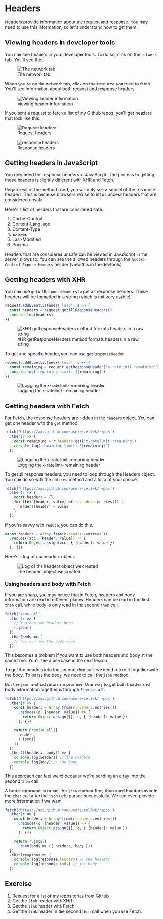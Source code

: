 # Headers

Headers provide information about the request and response. You may need to use this information, so let's understand how to get them.

## Viewing headers in developer tools

You can see headers in your developer tools. To do so, click on the `network` tab. You'll see this.

<figure>
  <img src="../../images/ajax/headers/devtool-network-pane.png" alt="The network tab">
  <figcaption aria-hidden>The network tab</figcaption>
</figure>

When you're on the network tab, click on the resource you tried to fetch. You'll see information about both request and response headers.

<figure>
  <img src="../../images/ajax/headers/devtool-headers-view.png" alt="Viewing header information">
  <figcaption aria-hidden>Viewing header information</figcaption>
</figure>

If you sent a request to fetch a list of my Github repos, you'll get headers that look like this:

<figure>
  <img src="../../images/ajax/headers/devtool-request-headers.png" alt="Request headers">
  <figcaption aria-hidden>Request headers</figcaption>
</figure>

<figure>
  <img src="../../images/ajax/headers/devtool-response-headers.png" alt="response headers">
  <figcaption aria-hidden>Response headers</figcaption>
</figure>

## Getting headers in JavaScript

You only need the response headers in JavaScript. The process to getting these headers is slightly different with XHR and Fetch.

Regardless of the method used, you will only see a subset of the response headers. This is because browsers refuse to let us access headers that are considered unsafe.

Here's a list of headers that are considered safe.

1. Cache-Control
2. Content-Language
3. Content-Type
4. Expires
5. Last-Modified
6. Pragma

Headers that are considered unsafe can be viewed in JavaScript in the server allows to. You can see the allowed headers through the `Access-Control-Expose-Headers` header (view this in the devtools).

## Getting headers with XHR

You can use `getAllResponseHeaders` to get all response headers. These headers will be formatted in a string (which is not very usable).

```js
request.addEventListener('load', e => {
  const headers = request.getAllResponseHeaders()
  console.log(headers)
})
```

<figure>
  <img src="../../images/ajax/headers/xhr-all.png" alt="XHR getResponseHeaders method formats headers in a raw string">
  <figcaption>XHR getResponseHeaders method formats headers in a raw string</figcaption>
</figure>

To get one specific header, you can use `getResponseHeader`.

```js
request.addEventListener('load', e => {
  const remaining = request.getResponseHeader('x-ratelimit-remaining')
  console.log(`remaining limit: ${remaining}`)
})
```

<figure>
  <img src="../../images/ajax/headers/rate-limit.png" alt="Logging the x-ratelimit-remaining header">
  <figcaption aria-hidden>Logging the x-ratelimit-remaining header</figcaption>
</figure>

## Getting headers with Fetch

For Fetch, the response headers are hidden in the `headers` object. You can get one header with the `get` method.

```js
fetch('https://api.github.com/users/zellwk/repos')
  .then(r => {
    const remaining = r.headers.get('x-ratelimit-remaining')
    console.log(`remaining limit: ${remaining}`)
  })
```

<figure>
  <img src="../../images/ajax/headers/rate-limit.png" alt="Logging the x-ratelimit-remaining header">
  <figcaption aria-hidden>Logging the x-ratelimit-remaining header</figcaption>
</figure>

To get all response headers, you need to loop through the Headers object. You can do so with the `entries` method and a loop of your choice.

```js
fetch('https://api.github.com/users/zellwk/repos')
  .then(r => {
    const headers = {}
    for (let [header, value] of r.headers.entries()) {
      headers[header] = value
    }
  })
```

If you're savvy with `reduce`, you can do this.

```js
const headers = Array.from(r.headers.entries())
  .reduce((acc, [header, value]) => {
    return Object.assign(acc, { [header]: value })
  }, {})
```

Here's a log of our headers object.

<figure>
  <img src="../../images/ajax/headers/fetch-headers.png" alt="Log of the headers object we created">
  <figcaption aria-hidden>The headers object we created</figcaption>
</figure>

### Using headers and body with Fetch

If you are sharp, you may notice that in Fetch, headers and body information are read in different places. Headers can be read in the first `then` call, while body is only read in the second `then` call.

```js
fetch('some-url')
  .then(r => {
    // You can see headers here
    r.json()
  })
  .then(body => {
    // You can see the body here
  })
```

This becomes a problem if you want to use both headers and body at the same time. You'll see a use case in the next lesson.

To get the headers into the second `then` call, we need return it together with the body. To parse the body, we need to call the `json` method.

But the `json` method returns a promise. One way to get both header and body information together is through `Promise.all`.

```js
fetch('https://api.github.com/users/zellwk/repos')
  .then(r => {
    const headers = Array.from(r.headers.entries())
      .reduce((o, [header, value]) => {
        return Object.assign({}, o, { [header]: value })
      }, {})

    return Promise.all([
      headers,
      r.json()
    ])
  })
  .then(([headers, body]) => {
    console.log(headers) // the headers
    console.log(body) // the body
  })
```

This approach can feel weird because we're sending an array into the second `then` call.

A better approach is to call the `json` method first, then send headers over in the `then` call after the `json` gets parsed successfully. We can even provide more information if we want.

```js
fetch('https://api.github.com/users/zellwk/repos')
  .then(r => {
    const headers = Array.from(r.headers.entries())
      .reduce((o, [header, value]) => {
        return Object.assign({}, o, { [header]: value })
      }, {})

    return r.json()
      .then(body => ({ headers, body }))
  })
  .then(response => {
    console.log(response.headers) // the headers
    console.log(response.body) // the body
  })
```

## Exercise

1. Request for a list of my repositories from Github
2. Get the `link` header with XHR
3. Get the `link` header with Fetch
4. Get the `link` header in the second `then` call when you use Fetch.

